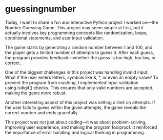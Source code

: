 # guessingnumber

Today, I want to share a fun and interactive Python project I worked on—the Number Guessing Game. This project may seem simple at first, but it actually involves key programming concepts like randomization, loops, conditional statements, and user input validation.

The game starts by generating a random number between 1 and 100, and the player gets a limited number of attempts to guess it. After each guess, the program provides feedback—whether the guess is too high, too low, or correct.

One of the biggest challenges in this project was handling invalid input. What if the user enters letters, symbols like &, *, or even an empty value? To prevent the program from crashing, I implemented input validation using.isdigit() checks. This ensures that only valid numbers are accepted, making the game more robust.

Another interesting aspect of this project was setting a limit on attempts. If the user fails to guess within the given attempts, the game reveals the correct number and ends gracefully.

This project was not just about coding—it was about problem-solving, improving user experience, and making the program foolproof. It reinforced the importance of error handling and logical thinking in programming.
